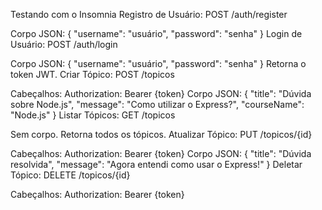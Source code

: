 Testando com o Insomnia
Registro de Usuário: POST /auth/register

Corpo JSON: { "username": "usuário", "password": "senha" }
Login de Usuário: POST /auth/login

Corpo JSON: { "username": "usuário", "password": "senha" }
Retorna o token JWT.
Criar Tópico: POST /topicos

Cabeçalhos: Authorization: Bearer {token}
Corpo JSON: { "title": "Dúvida sobre Node.js", "message": "Como utilizar o Express?", "courseName": "Node.js" }
Listar Tópicos: GET /topicos

Sem corpo. Retorna todos os tópicos.
Atualizar Tópico: PUT /topicos/{id}

Cabeçalhos: Authorization: Bearer {token}
Corpo JSON: { "title": "Dúvida resolvida", "message": "Agora entendi como usar o Express!" }
Deletar Tópico: DELETE /topicos/{id}

Cabeçalhos: Authorization: Bearer {token}